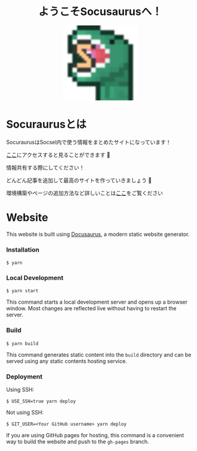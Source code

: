 <div style="text-align: center;">
<h1>ようこそSocusaurusへ！</h1>
<img src="static/img/logo.png" alt="logo" width="200"/ >
</div>

# Socuraurusとは

SocuraurusはSocsel内で使う情報をまとめたサイトになっています！

[ここ](https://socusaurus.vercel.app/)にアクセスすると見ることができます 👀

情報共有する際にしてください！

どんどん記事を追加して最高のサイトを作っていきましょう 💪

環境構築やページの追加方法など詳しいことは[ここ](https://socusaurus.vercel.app/category/docusaurus利用方法)をご覧ください

# Website

This website is built using [Docusaurus](https://docusaurus.io/), a modern static website generator.

### Installation

```
$ yarn
```

### Local Development

```
$ yarn start
```

This command starts a local development server and opens up a browser window. Most changes are reflected live without having to restart the server.

### Build

```
$ yarn build
```

This command generates static content into the `build` directory and can be served using any static contents hosting service.

### Deployment

Using SSH:

```
$ USE_SSH=true yarn deploy
```

Not using SSH:

```
$ GIT_USER=<Your GitHub username> yarn deploy
```

If you are using GitHub pages for hosting, this command is a convenient way to build the website and push to the `gh-pages` branch.
